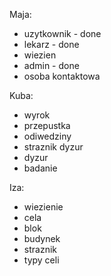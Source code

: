 Maja:
* uzytkownik - done
* lekarz - done
* wiezien
* admin - done
* osoba kontaktowa

Kuba:
* wyrok
* przepustka
* odiwedziny
* straznik dyzur
* dyzur
* badanie

Iza:
* wiezienie
* cela 
* blok
* budynek
* straznik
* typy celi